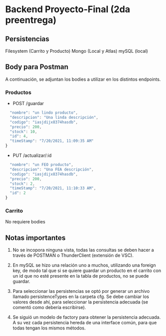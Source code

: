 # Backend Proyecto-Final (2da preentrega)

## Persistencias
Filesystem (Carrito y Producto)
Mongo (Local y Atlas)
mySQL (local)

## Body para Postman
A continuación, se adjuntan los bodies a utilizar en los distintos endpoints.

### Productos
- POST /guardar
```Javascript {
  "nombre": "un lindo producto",
  "descripcion": "Una linda descripción",
  "codigo": "iasjdijx8374hasdb",
  "precio": 200,
  "stock": 10,
  "id": 4,
  "timeStamp": "7/20/2021, 11:09:35 AM"
}
```

- PUT /actualizar/:id
```Javascript {
  "nombre": "un FEO producto",
  "descripcion": "Una FEA descripción",
  "codigo": "iasjdijx8374hasdb",
  "precio": 200,
  "stock": 2,
  "timeStamp": "7/20/2021, 11:10:33 AM",
  "id": 2
}
```

### Carrito
No requiere bodies

## Notas importantes
1. No se incopora ninguna vista, todas las consultas se deben hacer a través de POSTMAN o ThunderClient (extensión de VSC).

2. En mySQL se hizo una relación uno a muchos, utilizando una foreign key, de modo tal que si se quiere guardar un producto en el carrito con un id que no esté presente en la tabla de productos, no se puede guardar.

3. Para seleccionar las persistencias se optó por generar un archivo llamado persistenceTypes en la carpeta cfg. Se debe cambiar los valores desde ahí, para seleccionar la persistencia adecuada (se comentó como debería escribirse).

4. Se siguió un modelo de factory para obtener la persistencia adecuada. A su vez cada persistencia hereda de una interface común, para que todas tengan los mismos métodos.
